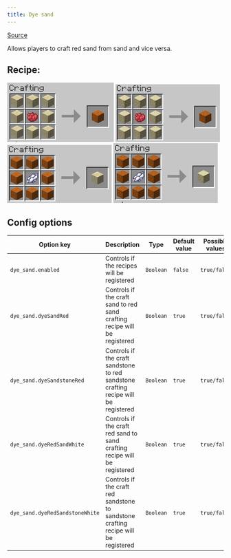 ```yaml
---
title: Dye sand
---
```

[Source](https://vanillatweaks.net)

Allows players to craft red sand from sand and vice versa.
## Recipe:
![The Recipe](/img/dye_sand_red.png)
![The Recipe](/img/dye_sandstone_red.png)  
![The Recipe](/img/dye_red_sand_white.png)
![The recipe](/img/dye_red_sandstone_white.png)

## Config options

| Option key                         | Description                                                     | Type      | Default value | Possible values |
|------------------------------------|-----------------------------------------------------------------|-----------|---------------|-----------------|
| `dye_sand.enabled`     | Controls if the recipes will be registered                      | `Boolean` | `false`       | `true/false`    |
| `dye_sand.dyeSandRed` | Controls if the craft sand to red sand crafting recipe will be registered | `Boolean` | `true`        | `true/false`    |
| `dye_sand.dyeSandstoneRed` | Controls if the craft sandstone to red sandstone crafting recipe will be registered | `Boolean` | `true`        | `true/false`    |
| `dye_sand.dyeRedSandWhite` | Controls if the craft red sand to sand crafting recipe will be registered | `Boolean` | `true`        | `true/false`    |
| `dye_sand.dyeRedSandstoneWhite` | Controls if the craft red sandstone to sandstone crafting recipe will be registered | `Boolean` | `true`        | `true/false`    |